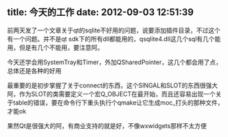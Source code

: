title: 今天的工作
date: 2012-09-03 12:51:39
---

前两天发了一个文章关于qt的sqlite不好用的问题，说要添加插件目录，不过这个有一个问题。并不是qt sdk下的所有dll都能用的，qsqlite4.dll这几个sql有几个能用，但是有几个不能用，要注意阿。

今天还学会用SystemTray和Timer，外加QSharedPointer，这几个都会用了点，总体还是各种的好用

最重要的是初步掌握了关于connect的东西，这个SINGAL和SLOT的东西很强大阿，作为SLOT的类需要定义一个宏Q_OBJECT在最开始，而且还容易出现一个关于table的错误，要在命令行下重头执行个qmake让它生成moc_打头的那种文件，才能ok

果然Qt是很强大的阿，有商业支持的就是好，不像wxwidgets那样不太方便